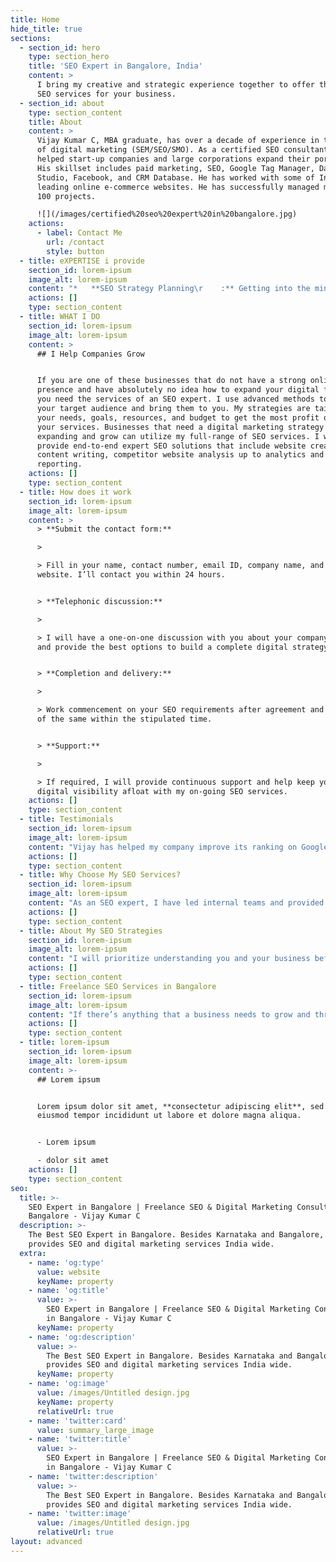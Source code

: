 ```yaml
---
title: Home
hide_title: true
sections:
  - section_id: hero
    type: section_hero
    title: 'SEO Expert in Bangalore, India'
    content: >
      I bring my creative and strategic experience together to offer the best
      SEO services for your business.
  - section_id: about
    type: section_content
    title: About
    content: >
      Vijay Kumar C, MBA graduate, has over a decade of experience in the field
      of digital marketing (SEM/SEO/SMO). As a certified SEO consultant, he
      helped start-up companies and large corporations expand their portfolios.
      His skillset includes paid marketing, SEO, Google Tag Manager, Data
      Studio, Facebook, and CRM Database. He has worked with some of India's
      leading online e-commerce websites. He has successfully managed more than
      100 projects.

      ![](/images/certified%20seo%20expert%20in%20bangalore.jpg)
    actions:
      - label: Contact Me
        url: /contact
        style: button
  - title: eXPERTISE i provide
    section_id: lorem-ipsum
    image_alt: lorem-ipsum
    content: "*   **SEO Strategy Planning\r    :** Getting into the mind of your users to give them what they’re looking for.\n\n*   **SEO Copywriting Services\r    :** Catchy and effective ad campaigns that’ll bring your audience to your website.\n\n*   **Local SEO Services\r    :** Providing your users content locally when they actually need it.\n\n*   **Keyword Research Services\r    :** Discover what to say to your audience and how to say it.\n\n*   **Onsite and Offsite Services\r    :** Getting your website organized from within and outside your web pages.\n\n*   **Conversion Optimization\r    :** Improving conversions by optimizing content and SEO.\n\n*   **Web Analytics Consultation\r    :** Detailed reporting on how people are using your website.\n\n*   **Google AdWords Service:**\r    Campaigns to generate quality leads and improve your business.\n\n*   **Website Audit Reports\r    :** Reports on why your website isn’t giving you the right results.\n"
    actions: []
    type: section_content
  - title: WHAT I DO
    section_id: lorem-ipsum
    image_alt: lorem-ipsum
    content: >
      ## I Help Companies Grow


      If you are one of these businesses that do not have a strong online
      presence and have absolutely no idea how to expand your digital footprint,
      you need the services of an SEO expert. I use advanced methods to assess
      your target audience and bring them to you. My strategies are tailored to
      your needs, goals, resources, and budget to get the most profit out of
      your services. Businesses that need a digital marketing strategy to start
      expanding and grow can utilize my full-range of SEO services. I will
      provide end-to-end expert SEO solutions that include website creation,
      content writing, competitor website analysis up to analytics and
      reporting.
    actions: []
    type: section_content
  - title: How does it work
    section_id: lorem-ipsum
    image_alt: lorem-ipsum
    content: >
      > **Submit the contact form:**

      >

      > Fill in your name, contact number, email ID, company name, and company
      website. I’ll contact you within 24 hours.


      > **Telephonic discussion:**

      >

      > I will have a one-on-one discussion with you about your company’s needs
      and provide the best options to build a complete digital strategy.


      > **Completion and delivery:**

      >

      > Work commencement on your SEO requirements after agreement and delivery
      of the same within the stipulated time.


      > **Support:**

      >

      > If required, I will provide continuous support and help keep your
      digital visibility afloat with my on-going SEO services.
    actions: []
    type: section_content
  - title: Testimonials
    section_id: lorem-ipsum
    image_alt: lorem-ipsum
    content: "Vijay has helped my company improve its ranking on Google and developed a strong SEO strategy to ensure it stays on page 1 of search engines. All I want to say is thank you for the quality work.\r\n\\- **Prasanna Nagiripati**\n\nThe most important quality I found in Vijay is that he would never say no to any challenges thrown at him. He is ready to wear different hats if his job demands. He is technically very sound and is always ready to learn new things. He is very good in multitasking and knows how to get work done.\n**- Kumar Garv**\n\nVijay is extremely professional in all his holding. Google is like his baby whom he would feed with best SEO tactics and technologies to keep it interested in the project he is working for. And yes, he is an avid reader. Writers, be aware! If you think you do leave behind few blunders and you think you will escape, let me tell you his eyes are always looking for the tiniest of details in your writing! Vijay is a gem of an employee for the marketing team... Vijay, hope your digital prowess is recognized and appreciated. May you have a bright future ahead :)\n**- Shilpi Saha**\n\nVijay is very dedicated at his work. improved our website visibility in Google within very short time.\n**- Shankar Prasad**\n\nRead More Reviews at [**LinkedIn**](https://www.linkedin.com/in/vijay-kumar-c-seo-and-sem-expert-in-bangalore-5660a359/) and [**Google**](https://www.google.com/search?q=seoexpertbengaluru\\&rlz=1C1RXQR_enIN966IN966\\&oq=seoexpertbengaluru\\&aqs=chrome.0.69i59j0i13j69i60l6.11416j0j7\\&sourceid=chrome\\&ie=UTF-8#lrd=0x3bae15a2da793e2b:0xbab18036427a51d8,1,,,)\n"
    actions: []
    type: section_content
  - title: Why Choose My SEO Services?
    section_id: lorem-ipsum
    image_alt: lorem-ipsum
    content: "As an SEO expert, I have led internal teams and provided strategic guidance in many successful campaigns, both online and offline. I have also demonstrated my ability to drive sales and increase brand awareness. I bring the best of the best digital strategies to your table. So, if you’re searching for a brilliant SEO expert or a top freelance digital marketing service in Bangalore, your search ends here.\n\n\n\n*   Over 10 years of experience as an SEO expert and consultant in Bangalore\r\n\n\n*   Proven track record of running successful marketing campaigns for start-ups, small companies, and local businesses\r\n\n\n*   Low-cost services with high-end returns\r\n\n\n*   Independent consultant without any added frills or costs\r\n\n\n*   Get more than what you pay for\r\n\n\n*   A single source for all your digital marketing needs\r\n\n\n*   Pick and choose the services you want\r\n\n\n*   Get ranked on the first page of Google\n"
    actions: []
    type: section_content
  - title: About My SEO Strategies
    section_id: lorem-ipsum
    image_alt: lorem-ipsum
    content: "I will prioritize understanding you and your business before we begin transforming it. We dig deep into your goals and construct effective strategies for growth.\r\n\n\nI will then begin deconstructing the history of your current SEO/Digital Marketing strategy to analyse pain points and areas of improvement. This, of course, varies based on the type of business we’re analysing. I also look at what your competitors are doing and assess their digital marketing efforts with respect to the industry.\r\n\n\nPost our analysis, I will create a fresh strategy that’s inclined to your goals and future digital trends. Once the strategy is approved, I begin implementing the solutions. I keep track of your website’s progress and provide reports on a regular basis. I also modify and update the solutions depending on market trends and customer feedback.\r\n\n\nTherefore, I create multiple levels of marketing that’ll maximize the visibility of your business online and provide profitable returns.\n"
    actions: []
    type: section_content
  - title: Freelance SEO Services in Bangalore
    section_id: lorem-ipsum
    image_alt: lorem-ipsum
    content: "If there’s anything that a business needs to grow and thrive, it’s a strong online presence. Many small and medium businesses have found immense success by going digital. A user-friendly website, a clear outline of the company’s services coupled with a good SEO strategy can make a huge difference in both growth and revenue.\r\n\n\nMy small team consists of experts who have been in the digital marketing game for over a decade. We have brought our creative and strategic minds together to offer our talent and services to businesses. We’ve worked with some of top ecommerce websites in India and have created winning strategies for their growth. We have also engaged with start-ups and developed their entire digital marketing blueprint.\r\n\n\nOur strategy for SEO is simple – Analyse, Empathize, Create, And Engage; analyse the need, empathize with the user, create the service, and engage to build a lasting relationship.\n"
    actions: []
    type: section_content
  - title: lorem-ipsum
    section_id: lorem-ipsum
    image_alt: lorem-ipsum
    content: >-
      ## Lorem ipsum


      Lorem ipsum dolor sit amet, **consectetur adipiscing elit**, sed do
      eiusmod tempor incididunt ut labore et dolore magna aliqua.


      - Lorem ipsum

      - dolor sit amet
    actions: []
    type: section_content
seo:
  title: >-
    SEO Expert in Bangalore | Freelance SEO & Digital Marketing Consultant in
    Bangalore - Vijay Kumar C
  description: >-
    The Best SEO Expert in Bangalore. Besides Karnataka and Bangalore, he
    provides SEO and digital marketing services India wide.
  extra:
    - name: 'og:type'
      value: website
      keyName: property
    - name: 'og:title'
      value: >-
        SEO Expert in Bangalore | Freelance SEO & Digital Marketing Consultant
        in Bangalore - Vijay Kumar C
      keyName: property
    - name: 'og:description'
      value: >-
        The Best SEO Expert in Bangalore. Besides Karnataka and Bangalore, he
        provides SEO and digital marketing services India wide.
      keyName: property
    - name: 'og:image'
      value: /images/Untitled design.jpg
      keyName: property
      relativeUrl: true
    - name: 'twitter:card'
      value: summary_large_image
    - name: 'twitter:title'
      value: >-
        SEO Expert in Bangalore | Freelance SEO & Digital Marketing Consultant
        in Bangalore - Vijay Kumar C
    - name: 'twitter:description'
      value: >-
        The Best SEO Expert in Bangalore. Besides Karnataka and Bangalore, he
        provides SEO and digital marketing services India wide.
    - name: 'twitter:image'
      value: /images/Untitled design.jpg
      relativeUrl: true
layout: advanced
---
```

